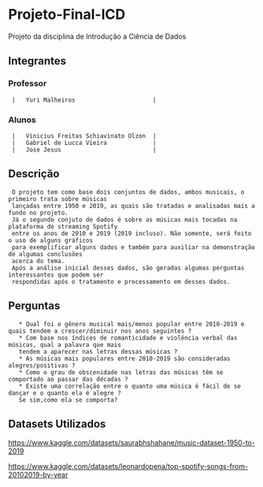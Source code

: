 # Projeto-Final-ICD
Projeto da disciplina de Introdução a Ciência de Dados
## Integrantes
### Professor
     |   Yuri Malheiros                      |
### Alunos
     |   Vinicius Freitas Schiavinato Olzon  |
     |   Gabriel de Lucca Vieira             |
     |   Jose Jesus                          |

## Descrição
     O projeto tem como base dois conjuntos de dados, ambos musicais, o primeiro trata sobre músicas
     lançadas entre 1950 e 2019, as quais são tratadas e analisadas mais a fundo no projeto.
     Já o segundo conjuto de dados é sobre as músicas mais tocadas na plataforma de streaming Spotify
     entre os anos de 2010 e 2019 (2019 incluso). Não somente, será feito o uso de alguns gráficos
     para exemplificar alguns dados e também para auxiliar na demonstração de algumas conclusões
     acerca do tema.
     Após a análise inicial desses dados, são geradas algumas perguntas interessantes que podem ser
     respondidas após o tratamento e processamento em desses dados.
     
## Perguntas
       * Qual foi o gênero musical mais/menos popular entre 2010-2019 e quais tendem a crescer/diminuir nos anos seguintes ?
       * Com base nos índices de romanticidade e violência verbal das músicas, qual a palavra que mais
       tendem a aparecer nas letras dessas músicas ?
       * As músicas mais populares entre 2010-2019 são consideradas alegres/positivas ?
       * Como o grau de obscenidade nas letras das músicas têm se comportado ao passar das décadas ?
       * Existe uma correlação entre o quanto uma música é fácil de se dançar e o quanto ela é alegre ?
       Se sim,como ela se comporta?
       
## Datasets Utilizados
https://www.kaggle.com/datasets/saurabhshahane/music-dataset-1950-to-2019

https://www.kaggle.com/datasets/leonardopena/top-spotify-songs-from-20102019-by-year
